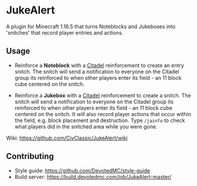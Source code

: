# JukeAlert

A plugin for Minecraft 1.16.5 that turns Noteblocks and Jukeboxes into 'snitches' that record player entries and
actions.

## Usage

- Reinforce a **Noteblock** with a [Citadel](https://github.com/DevotedMC/Citadel) reinforcement to create an entry
  snitch. The snitch will send a notification to everyone on the Citadel group its reinforced to when other players
  enter its field - an 11 block cube centered on the snitch.

- Reinforce a **Jukebox** with a [Citadel](https://github.com/DevotedMC/Citadel) reinforcement to create a snitch. The
  snitch will send a notification to everyone on the Citadel group its reinforced to when other players enter its
  field - an 11 block cube centered on the snitch. It will also record player actions that occur within the field, e.g.
  block placement and destruction. Type `/jainfo` to check what players did in the snitched area while you were gone.

Wiki: https://github.com/CivClassic/JukeAlert/wiki

## Contributing

- Style guide: https://github.com/DevotedMC/style-guide
- Build server: https://build.devotedmc.com/job/JukeAlert-master/
